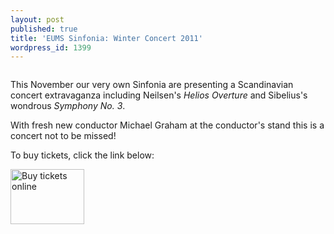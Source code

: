 ```yaml
---
layout: post
published: true
title: 'EUMS Sinfonia: Winter Concert 2011'
wordpress_id: 1399
---
```


<img src="{{ site.external_assets }}/posters/20111126_sinf.jpg" alt="">

This November our very own Sinfonia are presenting a Scandinavian concert extravaganza including Neilsen's <em>Helios Overture</em> and Sibelius's wondrous <em>Symphony No. 3</em>.

With fresh new conductor Michael Graham at the conductor's stand this is a concert not to be missed!

To buy tickets, click the link below:

<a title="buy tickets online" href="http://www.ticketsource.co.uk/event/18481"> <img class="centred" src="http://www.ticketsource.co.uk/images/buyTickets/buyTickets-medium.png" alt="Buy tickets online" width="118" height="88" border="0" /></a>
